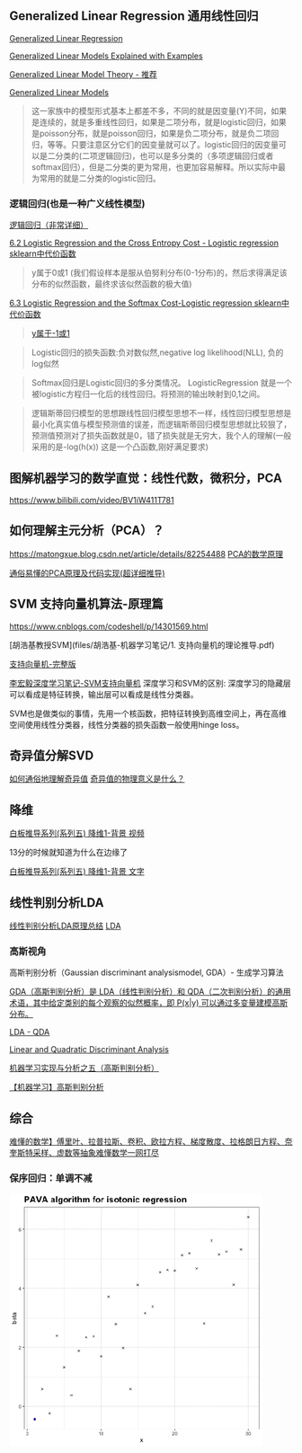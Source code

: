 ## Generalized Linear Regression 通用线性回归

[Generalized Linear Regression](https://scikit-learn.org/stable/modules/linear_model.html#generalized-linear-regression)

[Generalized Linear Models Explained with Examples](https://vitalflux.com/generalized-linear-models-explained-with-examples/)

[Generalized Linear Model Theory - 推荐](https://data.princeton.edu/wws509/notes/a2.pdf)

[Generalized Linear Models](https://www.stat.cmu.edu/~ryantibs/advmethods/notes/glm.pdf)

> 这一家族中的模型形式基本上都差不多，不同的就是因变量(Y)不同，如果是连续的，就是多重线性回归，如果是二项分布，就是logistic回归，如果是poisson分布，就是poisson回归，如果是负二项分布，就是负二项回归，等等。只要注意区分它们的因变量就可以了。logistic回归的因变量可以是二分类的(二项逻辑回归)，也可以是多分类的（多项逻辑回归或者softmax回归），但是二分类的更为常用，也更加容易解释。所以实际中最为常用的就是二分类的logistic回归。

### 逻辑回归(也是一种广义线性模型)
[逻辑回归（非常详细）](https://zhuanlan.zhihu.com/p/74874291)


[6.2 Logistic Regression and the Cross Entropy Cost - Logistic regression sklearn中代价函数](https://jermwatt.github.io/machine_learning_refined/notes/6_Linear_twoclass_classification/6_3_Softmax.html)

> y属于0或1 (我们假设样本是服从伯努利分布(0-1分布)的，然后求得满足该分布的似然函数，最终求该似然函数的极大值)

[6.3 Logistic Regression and the Softmax Cost-Logistic regression sklearn中代价函数](https://jermwatt.github.io/machine_learning_refined/notes/6_Linear_twoclass_classification/6_3_Softmax.html)

> [y属于-1或1](https://github.com/jermwatt/machine_learning_refined/blob/gh-pages/notes/6_Linear_twoclass_classification/6_3_Softmax.ipynb)

> Logistic回归的损失函数:负对数似然,negative log likelihood(NLL), 负的log似然

> Softmax回归是Logistic回归的多分类情况。
> LogisticRegression 就是一个被logistic方程归一化后的线性回归。将预测的输出映射到0,1之间。

> 逻辑斯蒂回归模型的思想跟线性回归模型思想不一样，线性回归模型思想是最小化真实值与模型预测值的误差，而逻辑斯蒂回归模型思想就比较狠了，预测值预测对了损失函数就是0，错了损失就是无穷大，我个人的理解(一般采用的是-log(h(x)) 这是一个凸函数,刚好满足要求)

## 图解机器学习的数学直觉：线性代数，微积分，PCA
https://www.bilibili.com/video/BV1iW411T781


## 如何理解主元分析（PCA）？
https://matongxue.blog.csdn.net/article/details/82254488
[PCA的数学原理](http://blog.codinglabs.org/articles/pca-tutorial.html)

[通俗易懂的PCA原理及代码实现(超详细推导)](https://blog.csdn.net/MoreAction_/article/details/107463336)

## SVM 支持向量机算法-原理篇
https://www.cnblogs.com/codeshell/p/14301569.html

[胡浩基教授SVM](files/胡浩基-机器学习笔记/1. 支持向量机的理论推导.pdf)

[支持向量机-完整版](files/支持向量机.pdf)

[李宏毅深度学习笔记-SVM支持向量机](https://www.cnblogs.com/wry789/p/13110305.html)
深度学习和SVM的区别:
深度学习的隐藏层可以看成是特征转换，输出层可以看成是线性分类器。

SVM也是做类似的事情，先用一个核函数，把特征转换到高维空间上，再在高维空间使用线性分类器，线性分类器的损失函数一般使用hinge loss。


## 奇异值分解SVD
[如何通俗地理解奇异值](https://www.matongxue.com/madocs/306)
[奇异值的物理意义是什么？](https://www.zhihu.com/question/22237507/answer/225371236)

## 降维
[白板推导系列(系列五) 降维1-背景 视频](https://www.bilibili.com/video/BV1aE411o7qd?p=22)

13分的时候就知道为什么在边缘了

[白板推导系列(系列五) 降维1-背景 文字](https://www.yuque.com/books/share/f4031f65-70c1-4909-ba01-c47c31398466/kg2npf)

## 线性判别分析LDA

[线性判别分析LDA原理总结](https://www.cnblogs.com/pinard/p/6244265.html)
[LDA](http://www.sci.utah.edu/~shireen/pdfs/tutorials/Elhabian_LDA09.pdf)

### 高斯视角
高斯判别分析（Gaussian discriminant analysismodel, GDA）- 生成学习算法

[GDA（高斯判别分析）是 LDA（线性判别分析）和 QDA（二次判别分析）的通用术语，其中给定类别的每个观察的似然概率，即 P(x|y) 可以通过多变量建模高斯分布。](https://stats.stackexchange.com/questions/17614/gda-and-lda-terminology/269702#269702)

[LDA - QDA](http://personal.psu.edu/jol2/course/stat597e/notes2/lda.pdf)

[Linear and Quadratic Discriminant Analysis](https://scikit-learn.org/stable/modules/lda_qda.html)

[机器学习实现与分析之五（高斯判别分析）](http://blog.sina.com.cn/s/blog_13ec1876a0102xb48.html)

[【机器学习】高斯判别分析](https://zhuanlan.zhihu.com/p/95956492)

## 综合
[难懂的数学】傅里叶、拉普拉斯、卷积、欧拉方程、梯度散度、拉格朗日方程、奈奎斯特采样、虚数等抽象难懂数学一网打尽](https://www.bilibili.com/video/BV1kX4y1u7GJ)

### 保序回归：单调不减
![Isotonic Regression](img/pava.gif) 